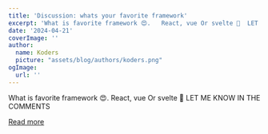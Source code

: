 ```yaml
---
title: 'Discussion: whats your favorite framework'
excerpt: 'What is favorite framework 😍.   React, vue Or svelte 🤨  LET ME KNOW IN THE COMMENTS'
date: '2024-04-21'
coverImage: ''
author:
  name: Koders
  picture: "assets/blog/authors/koders.png"
ogImage:
  url: ''
---
```


What is favorite framework 😍.   React, vue Or svelte 🤨  LET ME KNOW IN THE COMMENTS

[Read more](https://dev.to/dino2328/discussion-whats-your-favorite-framework-3jf9)
